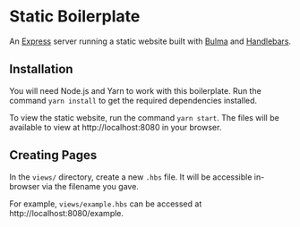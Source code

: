 # Static Boilerplate

An [Express](https://expressjs.com/) server running a static website built with [Bulma](https://bulma.io/) and [Handlebars](https://handlebarsjs.com/).

## Installation

You will need Node.js and Yarn to work with this boilerplate. Run the command `yarn install` to get the required dependencies installed.

To view the static website, run the command `yarn start`. The files will be available to view at http://localhost:8080 in your browser.

## Creating Pages

In the `views/` directory, create a new `.hbs` file. It will be accessible in-browser via the filename you gave.

For example, `views/example.hbs` can be accessed at http://localhost:8080/example.
